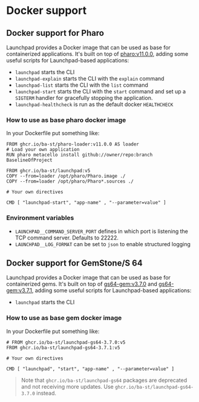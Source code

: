 # Docker support

## Docker support for Pharo

Launchpad provides a Docker image that can be used as base for containerized
applications. It's built on top of [pharo:v11.0.0](https://github.com/ba-st/docker-pharo-runtime),
adding some useful scripts for Launchpad-based applications:

- `launchpad` starts the CLI
- `launchpad-explain` starts the CLI with the `explain` command
- `launchpad-list` starts the CLI with the `list` command
- `launchpad-start` starts the CLI with the `start` command and set up
  a `SIGTERM` handler for gracefully stopping the application.
- `launchpad-healthcheck` is run as the default docker `HEALTHCHECK`

### How to use as base pharo docker image

In your Dockerfile put something like:

```docker
FROM ghcr.io/ba-st/pharo-loader:v11.0.0 AS loader
# Load your own application
RUN pharo metacello install github://owner/repo:branch BaselineOfProject

FROM ghcr.io/ba-st/launchpad:v5
COPY --from=loader /opt/pharo/Pharo.image ./
COPY --from=loader /opt/pharo/Pharo*.sources ./

# Your own directives

CMD [ "launchpad-start", "app-name" , "--parameter=value" ]
```

### Environment variables

- `LAUNCHPAD__COMMAND_SERVER_PORT` defines in which port is listening the TCP
  command server. Defaults to 22222.
- `LAUNCHPAD__LOG_FORMAT` can be set to `json` to enable structured logging

## Docker support for GemStone/S 64

Launchpad provides a Docker image that can be used as base for containerized
gems. It's built on top of [gs64-gem:v3.7.0](https://github.com/ba-st/Docker-GemStone-64)
and [gs64-gem:v3.7.1](https://github.com/ba-st/Docker-GemStone-64),
adding some useful scripts for Launchpad-based applications:

- `launchpad` starts the CLI

### How to use as base gem docker image

In your Dockerfile put something like:

```docker
# FROM ghcr.io/ba-st/launchpad-gs64-3.7.0:v5
FROM ghcr.io/ba-st/launchpad-gs64-3.7.1:v5

# Your own directives

CMD [ "launchpad", "start", "app-name" , "--parameter=value" ]
```

> Note that `ghcr.io/ba-st/launchpad-gs64` packages are deprecated and not receiving
> more updates. Use `ghcr.io/ba-st/launchpad-gs64-3.7.0` instead.
